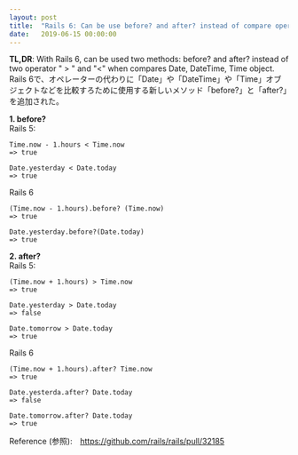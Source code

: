 ```yaml
---
layout: post
title:  "Rails 6: Can be use before? and after? instead of compare operator."
date:   2019-06-15 00:00:00
---
```


  **TL,DR**:  With Rails 6, can be used two methods: before? and after? instead of  two operator " > " and "<" when compares Date, DateTime, Time object.  
   Rails 6で、オペレーターの代わりに「Date」や「DateTime」や「Time」オブジェクトなどを比較すろために使用する新しいメソッド「before?」と「after?」を追加された。


**1. before?**  
Rails 5:  
```
Time.now - 1.hours < Time.now
=> true

Date.yesterday < Date.today
=> true

```

Rails 6
```
(Time.now - 1.hours).before? (Time.now)
=> true

Date.yesterday.before?(Date.today)
=> true
```
**2. after?**  
Rails 5:  
```
(Time.now + 1.hours) > Time.now
=> true

Date.yesterday > Date.today
=> false

Date.tomorrow > Date.today 
=> true
```

Rails 6
```
(Time.now + 1.hours).after? Time.now
=> true

Date.yesterda.after? Date.today
=> false

Date.tomorrow.after? Date.today 
=> true
```

Reference (参照):　https://github.com/rails/rails/pull/32185 

